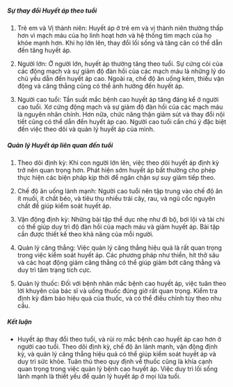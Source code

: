 ##### Sự thay đổi Huyết áp theo tuổi

1. Trẻ em và Vị thành niên: Huyết áp ở trẻ em và vị thành niên thường thấp hơn vì mạch máu của họ linh hoạt hơn và hệ thống tim mạch của họ khỏe mạnh hơn. Khi họ lớn lên, thay đổi lối sống và tăng cân có thể dẫn đến tăng huyết áp.

2. Người lớn: Ở người lớn, huyết áp thường tăng theo tuổi. Sự cứng cỏi của các động mạch và sự giảm độ đàn hồi của các mạch máu là những lý do chủ yếu dẫn đến huyết áp cao. Ngoài ra, chế độ ăn uống kém, thiếu vận động và căng thẳng cũng có thể ảnh hưởng đến huyết áp.

3. Người cao tuổi: Tần suất mắc bệnh cao huyết áp tăng đáng kể ở người cao tuổi. Xơ cứng động mạch và sự giảm độ đàn hồi của các mạch máu là nguyên nhân chính. Hơn nữa, chức năng thận giảm sút và thay đổi nội tiết cũng có thể dẫn đến huyết áp cao. Người cao tuổi cần chú ý đặc biệt đến việc theo dõi và quản lý huyết áp của mình.

##### Quản lý Huyết áp liên quan đến tuổi

1. Theo dõi định kỳ: Khi con người lớn lên, việc theo dõi huyết áp định kỳ trở nên quan trọng hơn. Phát hiện sớm huyết áp bất thường cho phép thực hiện các biện pháp kịp thời để ngăn chặn sự suy giảm tiếp theo.

2. Chế độ ăn uống lành mạnh: Người cao tuổi nên tập trung vào chế độ ăn ít muối, ít chất béo, và tiêu thụ nhiều trái cây, rau, và ngũ cốc nguyên chất để giúp kiểm soát huyết áp.

3. Vận động định kỳ: Những bài tập thể dục nhẹ như đi bộ, bơi lội và tài chi có thể giúp duy trì độ đàn hồi của mạch máu và giảm huyết áp. Bài tập cần được thiết kế theo khả năng của mỗi người.

4. Quản lý căng thẳng: Việc quản lý căng thẳng hiệu quả là rất quan trọng trong việc kiểm soát huyết áp. Các phương pháp như thiền, hít thở sâu và các hoạt động giảm căng thẳng có thể giúp giảm bớt căng thẳng và duy trì tâm trạng tích cực.

5. Quản lý thuốc: Đối với bệnh nhân mắc bệnh cao huyết áp, việc tuân theo lời khuyên của bác sĩ và uống thuốc đúng giờ rất quan trọng. Kiểm tra định kỳ đảm bảo hiệu quả của thuốc, và có thể điều chỉnh tùy theo nhu cầu.

##### Kết luận
* Huyết áp thay đổi theo tuổi, và rủi ro mắc bệnh cao huyết áp cao hơn ở người cao tuổi. Theo dõi định kỳ, chế độ ăn lành mạnh, vận động định kỳ, và quản lý căng thẳng hiệu quả có thể giúp kiểm soát huyết áp và duy trì sức khỏe. Tuân thủ theo quy định về thuốc cũng là khía cạnh quan trọng trong việc quản lý bệnh cao huyết áp. Việc duy trì lối sống lành mạnh là thiết yếu để quản lý huyết áp ở mọi lứa tuổi.